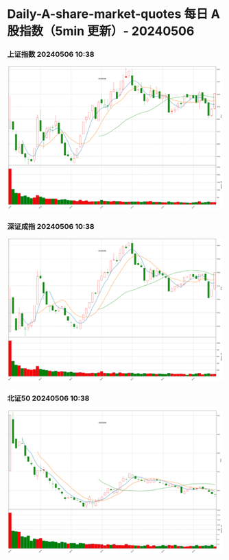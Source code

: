 
# Daily-A-share-market-quotes 每日 A 股指数（5min 更新）- 20240506

### 上证指数 20240506 10:38
![](./fig/2024/5/20240506-sh000001.png)

### 深证成指 20240506 10:38
![](./fig/2024/5/20240506-sz399001.png)

### 北证50 20240506 10:38
![](./fig/2024/5/20240506-bj899050.png)
